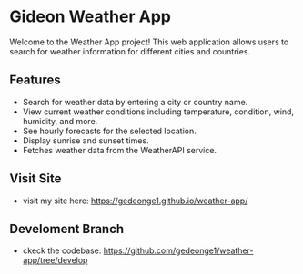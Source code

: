 # Gideon Weather App

Welcome to the Weather App project! This web application allows users to search for weather information for different cities and countries.

## Features

- Search for weather data by entering a city or country name.
- View current weather conditions including temperature, condition, wind, humidity, and more.
- See hourly forecasts for the selected location.
- Display sunrise and sunset times.
- Fetches weather data from the WeatherAPI service.

## Visit Site

- visit my site here: https://gedeonge1.github.io/weather-app/

## Develoment Branch

- ckeck the codebase: https://github.com/gedeonge1/weather-app/tree/develop
